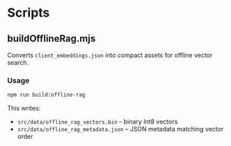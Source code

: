 # Scripts

## buildOfflineRag.mjs

Converts `client_embeddings.json` into compact assets for offline vector search.

### Usage

```bash
npm run build:offline-rag
```

This writes:
- `src/data/offline_rag_vectors.bin` – binary Int8 vectors
- `src/data/offline_rag_metadata.json` – JSON metadata matching vector order
